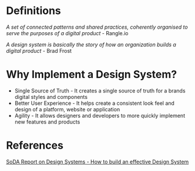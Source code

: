 <!-- TITLE: Introduction to Design Systems -->

# Definitions
*A set of connected patterns and shared practices, coherently organised to serve the purposes of a digital product* - Rangle.io

*A design system is basically the story of how an organization builds a digital product* - Brad Frost


# Why Implement a Design System?

* Single Source of Truth - It creates a single source of truth for a brands digital styles and components
* Better User Experience - It helps create a consistent look feel and design of a platform, website or application
* Agility - It allows designers and developers to more quickly implement new features and products

# References
[SoDA Report on Design Systems - How to build an effective Design System](/uploads/tsr-on-design-systems.pdf "SoDA Report on Design Systems - How to build an effective Design System")
